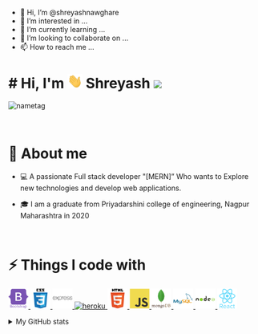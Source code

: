 - 👋 Hi, I’m @shreyashnawghare
- 👀 I’m interested in ...
- 🌱 I’m currently learning ...
- 💞️ I’m looking to collaborate on ...
- 📫 How to reach me ...

<!---
shreyashnawghare/shreyashnawghare is a ✨ special ✨ repository because its `README.md` (this file) appears on your GitHub profile.
You can click the Preview link to take a look at your changes.
--->


<h1>
  # Hi, I'm <img alt="hi" src="wave.gif" width="30px"/>  Shreyash
<img src="https://media.giphy.com/media/26Fxy3Iz1ari8oytO/giphy.gif" width="70">
</h1>
<p align="left">
<img src="LOGO 1.png" alt="nametag" >
</p>
<br />

<h1>📖 About me</h1>

* 💻 A passionate Full stack developer "[MERN]” Who wants to Explore new technologies and develop web applications. 



* 🎓 I am a graduate from Priyadarshini college of engineering, Nagpur Maharashtra in 2020


<br />

<h1>⚡ Things I code with</h1>
    <p align="left">  <a href="https://getbootstrap.com" target="_blank"> <img src="https://raw.githubusercontent.com/devicons/devicon/master/icons/bootstrap/bootstrap-plain-wordmark.svg" alt="bootstrap" width="40" height="40"/> </a>     <a href="https://www.w3schools.com/css/" target="_blank"> <img src="https://raw.githubusercontent.com/devicons/devicon/master/icons/css3/css3-original-wordmark.svg" alt="css3" width="40" height="40"/> </a> <a href="https://expressjs.com" target="_blank"> <img src="https://raw.githubusercontent.com/devicons/devicon/master/icons/express/express-original-wordmark.svg" alt="express" width="40" height="40"/> </a> <a href="https://heroku.com" target="_blank"> <img src="https://www.vectorlogo.zone/logos/heroku/heroku-icon.svg" alt="heroku" width="40" height="40"/> </a> <a href="https://www.w3.org/html/" target="_blank"> <img src="https://raw.githubusercontent.com/devicons/devicon/master/icons/html5/html5-original-wordmark.svg" alt="html5" width="40" height="40"/> </a> <a href="https://developer.mozilla.org/en-US/docs/Web/JavaScript" target="_blank"> <img src="https://raw.githubusercontent.com/devicons/devicon/master/icons/javascript/javascript-original.svg" alt="javascript" width="40" height="40"/> </a> <a href="https://www.mongodb.com/" target="_blank"> <img src="https://raw.githubusercontent.com/devicons/devicon/master/icons/mongodb/mongodb-original-wordmark.svg" alt="mongodb" width="40" height="40"/> </a> <a href="https://www.mysql.com/" target="_blank"> <img src="https://raw.githubusercontent.com/devicons/devicon/master/icons/mysql/mysql-original-wordmark.svg" alt="mysql" width="40" height="40"/> </a> <a href="https://nodejs.org" target="_blank"> <img src="https://raw.githubusercontent.com/devicons/devicon/master/icons/nodejs/nodejs-original-wordmark.svg" alt="nodejs" width="40" height="40"/> </a> <a href="https://reactjs.org/" target="_blank"> <img src="https://raw.githubusercontent.com/devicons/devicon/master/icons/react/react-original-wordmark.svg" alt="react" width="40" height="40"/> </a>  </p>

<details>
    <summary>My GitHub stats</summary>
    <br />
<!--     <p align="center">
        <img src="https://github-profile-trophy.vercel.app/?username=shreyashnawghare&theme=darkhub&margin-w=15" alt="Trophies GitHub" />
    </p> -->
   
<p><img align="left" src="https://github-readme-stats.vercel.app/api/top-langs?username=shreyashnawghare&show_icons=true&locale=en&layout=compact" alt="shreyashnawghare" /></p>

<p>&nbsp;<img align="center" src="https://github-readme-stats.vercel.app/api?username=shreyashnawghare&show_icons=true&locale=en" alt="shreyashnawghare" /></p>

<p><img align="center" src="https://github-readme-streak-stats.herokuapp.com/?user=shreyashnawghare&" alt="shreyashnawghare" /></p>
<!--     <p align="center">
        <img src="https://activity-graph.herokuapp.com/graph?username=shreyashnawghare&theme=xcode&bg_color=151515" alt="Activity Graph" />
    </p>
</details>

<img src="https://raw.githubusercontent.com/shangkaul/shangkaul/main/.github/assets/images/footer.gif" alt="animated footer" /> -->
